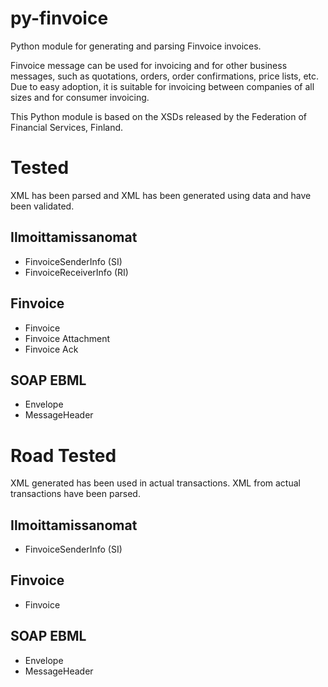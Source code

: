 py-finvoice
============

Python module for generating and parsing Finvoice invoices.

Finvoice message can be used for invoicing and for other business messages, such as quotations, orders, order confirmations, price lists, etc. Due to easy adoption, it is suitable for invoicing between companies of all sizes and for consumer invoicing.

This Python module is based on the XSDs released by the Federation of Financial Services, Finland. 

# Tested

XML has been parsed and XML has been generated using data and have been validated.

## Ilmoittamissanomat
- FinvoiceSenderInfo (SI)
- FinvoiceReceiverInfo (RI)

## Finvoice
- Finvoice
- Finvoice Attachment
- Finvoice Ack

## SOAP EBML
- Envelope
- MessageHeader

# Road Tested

XML generated has been used in actual transactions. XML from actual transactions have been parsed.

## Ilmoittamissanomat
- FinvoiceSenderInfo (SI)

## Finvoice
- Finvoice

## SOAP EBML
- Envelope
- MessageHeader
